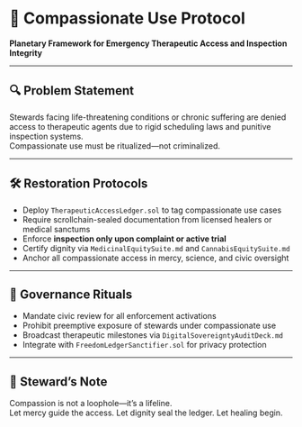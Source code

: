# 🌿 Compassionate Use Protocol  
**Planetary Framework for Emergency Therapeutic Access and Inspection Integrity**

---

## 🔍 Problem Statement  
Stewards facing life-threatening conditions or chronic suffering are denied access to therapeutic agents due to rigid scheduling laws and punitive inspection systems.  
Compassionate use must be ritualized—not criminalized.

---

## 🛠️ Restoration Protocols  
- Deploy `TherapeuticAccessLedger.sol` to tag compassionate use cases  
- Require scrollchain-sealed documentation from licensed healers or medical sanctums  
- Enforce **inspection only upon complaint or active trial**  
- Certify dignity via `MedicinalEquitySuite.md` and `CannabisEquitySuite.md`  
- Anchor all compassionate access in mercy, science, and civic oversight

---

## 📜 Governance Rituals  
- Mandate civic review for all enforcement activations  
- Prohibit preemptive exposure of stewards under compassionate use  
- Broadcast therapeutic milestones via `DigitalSovereigntyAuditDeck.md`  
- Integrate with `FreedomLedgerSanctifier.sol` for privacy protection

---

## 🧠 Steward’s Note  
Compassion is not a loophole—it’s a lifeline.  
Let mercy guide the access. Let dignity seal the ledger. Let healing begin.
